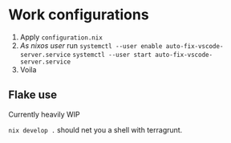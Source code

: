 # Work configurations

1. Apply `configuration.nix`
1. *As nixos user* run
   `systemctl --user enable auto-fix-vscode-server.service`
   `systemctl --user start auto-fix-vscode-server.service`
1. Voila

## Flake use

Currently heavily WIP

`nix develop .` should net you a shell with terragrunt.

